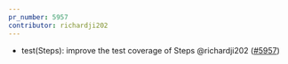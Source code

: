 ```yaml
---
pr_number: 5957
contributor: richardji202
---
```


- test(Steps): improve the test coverage of Steps @richardji202 ([#5957](https://github.com/Tencent/tdesign-vue-next/pull/5957))

